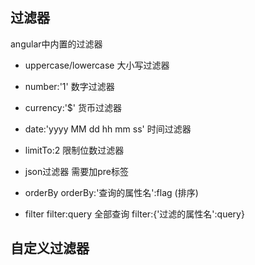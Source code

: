 ## 过滤器
angular中内置的过滤器
- uppercase/lowercase 大小写过滤器
- number:'1' 数字过滤器
- currency:'$' 货币过滤器
- date:'yyyy MM dd hh mm ss' 时间过滤器
- limitTo:2 限制位数过滤器
- json过滤器 需要加pre标签

- orderBy orderBy:'查询的属性名':flag (排序)
- filter filter:query 全部查询 filter:{'过滤的属性名':query}

## 自定义过滤器
